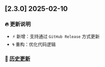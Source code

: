 ## [2.3.0] 2025-02-10
### 🔥 更新说明
* ⚡ 新增：支持通过 `GitHub Release` 方式更新
* 🌀 重构：优化代码逻辑

### 💬 [历史更新](CHANGELOG_FULL.md)
